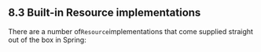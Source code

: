 ## 8.3 Built-in Resource implementations

There are a number of`Resource`implementations that come supplied straight out of the box in Spring:


